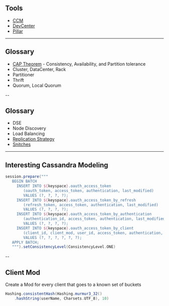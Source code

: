 ## Tools

 * [CCM](https://github.com/pcmanus/ccm)
 * [DevCenter](http://www.datastax.com/what-we-offer/products-services/devcenter)
 * [Pillar](https://github.com/comeara/pillar)
 
----
## Glossary

  * [CAP Theorem](http://en.wikipedia.org/wiki/CAP_theorem) - Consistency, Availability, and Partition tolerance
  * Cluster, DataCenter, Rack
  * Partitioner
  * Thrift
  * Quorum, Local Quorum

--
## Glossary

  * DSE
  * Node Discovery
  * Load Balancing
  * [Replication Strategy](http://www.datastax.com/documentation/cassandra/2.0/cassandra/architecture/architectureDataDistributeReplication_c.html)
  * [Snitches](http://www.datastax.com/documentation/cassandra/2.0/cassandra/architecture/architectureSnitchesAbout_c.html)
----
## Interesting Cassandra Modeling

```groovy
session.prepare("""
   BEGIN BATCH
     INSERT INTO ${keyspace}.oauth_access_token
        (oauth_token, access_token, authentication, last_modified)
        VALUES (?, ?, ?, ?);
     INSERT INTO ${keyspace}.oauth_access_token_by_refresh
        (refresh_token, access_token, authentication, last_modified)
        VALUES (?, ?, ?, ?);
     INSERT INTO ${keyspace}.oauth_access_token_by_authentication
        (authentication_id, access_token, authentication, last_modified)
        VALUES (?, ?, ?, ?);
     INSERT INTO ${keyspace}.oauth_access_token_by_client
        (client_id, client_mod, user_id, access_token, authentication, last_modified)
        VALUES (?, ?, ?, ?, ?, ?);
   APPLY BATCH;
   """).setConsistencyLevel(ConsistencyLevel.ONE)
```

--
## Client Mod

Create a Mod for every client that goes to a known set of buckets

```groovy
Hashing.consistentHash(Hashing.murmur3_32()
    .hashString(userName, Charsets.UTF_8), 10)
```
